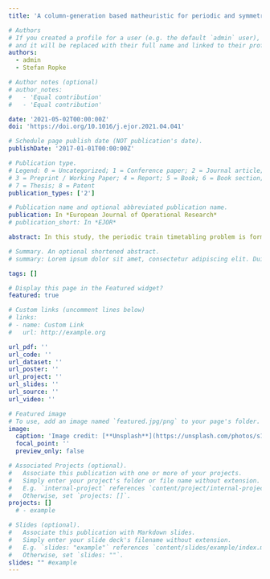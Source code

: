 ```yaml
---
title: 'A column-generation based matheuristic for periodic and symmetric train timetabling with integrated passenger routing'

# Authors
# If you created a profile for a user (e.g. the default `admin` user), write the username (folder name) here
# and it will be replaced with their full name and linked to their profile.
authors:
  - admin
  - Stefan Ropke

# Author notes (optional)
# author_notes:
#   - 'Equal contribution'
#   - 'Equal contribution'

date: '2021-05-02T00:00:00Z'
doi: 'https://doi.org/10.1016/j.ejor.2021.04.041'

# Schedule page publish date (NOT publication's date).
publishDate: '2017-01-01T00:00:00Z'

# Publication type.
# Legend: 0 = Uncategorized; 1 = Conference paper; 2 = Journal article;
# 3 = Preprint / Working Paper; 4 = Report; 5 = Book; 6 = Book section;
# 7 = Thesis; 8 = Patent
publication_types: ['2']

# Publication name and optional abbreviated publication name.
publication: In *European Journal of Operational Research*
# publication_short: In *EJOR*

abstract: In this study, the periodic train timetabling problem is formulated using a time-space graph formulation that exploits the properties of a symmetric timetable. Three solution methods are proposed and compared where solutions are built by what we define as a dive-and-cut-and-price procedure. An LP relaxed version of the problem with a subset of constraints is solved using column generation where each column corresponds to the train paths of a line. Violated constraints are added by separation and a heuristic process is applied to help to find integer solutions. The passenger travel time is computed based on a solution timetable and Benders’ optimality cuts are generated allowing the method to integrate the routing of the passengers. We propose two large neighborhood search methods where the solution is iteratively destroyed and repaired into a new one and one random iterative method. The problem is tested on the morning rush hour period of the Regional and InterCity train network of Zealand, Denmark. The solution approaches show robust performance in a variety of scenarios, being able to find good quality solutions in terms of travel time and path length relatively fast. The inclusion of the proposed Benders’ cuts provide stronger relaxations to the problem. In addition, the graph formulation covers different real-life constraints and has the potential to easily be extended to accommodate more constraints.

# Summary. An optional shortened abstract.
# summary: Lorem ipsum dolor sit amet, consectetur adipiscing elit. Duis posuere tellus ac convallis placerat. Proin tincidunt magna sed ex sollicitudin condimentum.

tags: []

# Display this page in the Featured widget?
featured: true

# Custom links (uncomment lines below)
# links:
# - name: Custom Link
#   url: http://example.org

url_pdf: ''
url_code: ''
url_dataset: ''
url_poster: ''
url_project: ''
url_slides: ''
url_source: ''
url_video: ''

# Featured image
# To use, add an image named `featured.jpg/png` to your page's folder.
image:
  caption: 'Image credit: [**Unsplash**](https://unsplash.com/photos/s1HNMntIv5w)'
  focal_point: ''
  preview_only: false

# Associated Projects (optional).
#   Associate this publication with one or more of your projects.
#   Simply enter your project's folder or file name without extension.
#   E.g. `internal-project` references `content/project/internal-project/index.md`.
#   Otherwise, set `projects: []`.
projects: []
  # - example

# Slides (optional).
#   Associate this publication with Markdown slides.
#   Simply enter your slide deck's filename without extension.
#   E.g. `slides: "example"` references `content/slides/example/index.md`.
#   Otherwise, set `slides: ""`.
slides: "" #example
---
```


<!-- {{% callout note %}}
Click the _Cite_ button above to demo the feature to enable visitors to import publication metadata into their reference management software.
{{% /callout %}}

{{% callout note %}}
Create your slides in Markdown - click the _Slides_ button to check out the example.
{{% /callout %}}

Supplementary notes can be added here, including [code, math, and images](https://wowchemy.com/docs/writing-markdown-latex/). -->
